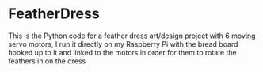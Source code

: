 # FeatherDress
This is the Python code for a feather dress art/design project with 6 moving servo motors, I run it directly on my Raspberry Pi with the bread board hooked up to it and linked to the motors in order for them to rotate the feathers in on the dress
